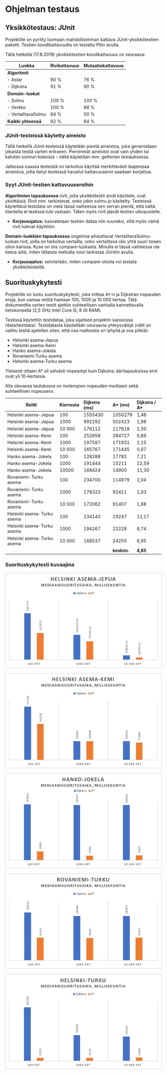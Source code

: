 # Ohjelman testaus

## Yksikkötestaus: JUnit

Projektille on pyritty luomaan mahdollisimman kattava JUnit-yksikkötestien paketti. Testien koodikattavuutta on testattu Pitin avulla.

Tällä hetkellä (17.8.2019) yksikkötestien koodikattavuus on seuraava:
	
| Luokka             | Rivikattavuus  | Mutaatiokattavuus |
| -------------------|:---------------|:------------------|
| **Algoritmit**     |                |                   |
| - Astar            | 90 %           | 76 %              |
| - Dijkstra         | 91 %           | 90 %              |
| **Domain-luokat**  |                |                   |
| - Solmu            | 100 %          | 100 %             |
| - Verkko           | 100 %          | 88 %              |
| - VertailtavaSolmu | 64 %           | 50 %              |
| **Kaikki yhteensä**| 92 %           | 84 %              | 

### JUnit-testeissä käytetty aineisto

Tällä hetkellä JUnit-testeissä käytetään pientä aineistoa, joka generoidaan jokaista testiä varten erikseen. Pienimmät aineistot ovat vain yhden tai kahden solmun kokoisia – näitä käytetään mm. getterien testauksessa.

Jatkossa osassa testeistä on tarkoitus käyttää merkittävästi laajempaa aineistoa, jotta tietyt testeissä havaitut kattavuuserot saadaan korjattua.

### Syyt JUnit-testien kattavuuseroihin

**Algoritmien tapauksessa** rivit, joita yksikkötestit eivät käsittele, ovat yksittäisiä. Rivit mm. tarkistavat, onko jokin solmu jo käsitelty. Testeissä käytettävä testidata on vielä tässä vaiheessa sen verran pientä, että näitä tilanteita ei testissä tule vastaan. Täten myös rivit jäävät testien ulkopuolelle.
* __Korjausajatus:__ kasvatetaan testien dataa niin suureksi, että myös nämä rivit tulevat käyttöön.

**Domain-luokkien tapauksessa** ongelmia aiheuttavat VertailtavaSolmu-luokan rivit, joilla on tarkoitus vertailla, onko vertailtava olio yhtä suuri toisen olion kanssa. Kyse on siis compare-luokasta. Minulla ei tässä vaiheessa ole tietoa siitä, miten tällaista metodia voisi tarkistaa JUnitin avulla.
* __Korjausajatus:__ selvitetään, miten compare-olioita voi testata yksikkötesteillä.


## Suorituskykytesti

Projektille on luotu suorituskykytesti, joka mittaa A*:n ja Dijkstran nopeuden eroja, kun samaa reittiä haetaan 100, 1000 ja 10 000 kertaa. Tätä dokumenttia varten testit ajettiin suhteellisen vanhalla kannettavalla tietokoneella (2,5 GHz Intel Core i5; 8 Gt RAM).

Testissä käytettiin testidataa, joka sijaitsee projektin kansiossa /data/testdata/. Testidatasta käsitellään seuraavia yhteysvälejä (välit on valittu testiä ajatellen siten, että osa matkoista on lyhyitä ja osa pitkiä):

* Helsinki asema-Jepua
* Helsinki asema-Kemi
* Hanko asema-Jokela
* Rovaniemi-Turku asema
* Helsinki asema-Turku asema

Yleisesti ottaen A* oli selvästi nopeampi kuin Dijkstra; ääritapauksissa erot ovat yli 10-kertaisia.

Alla olevassa taulukossa on molempien nopeuden mediaani sekä suhteellinen nopeusero.

| Reitti                    | Kierrosta  | Dijkstra (ms) | A* (ms)  | Dijkstra / A*    |
| --------------------------|:-----------|:--------------|:---------|:-----------------|
| Helsinki asema-Jepua      | 100        | 1555430       | 1050279  | 1,48             |
| Helsinki asema-Jepua      | 1000       | 992292        | 502423   | 1,98             |
| Helsinki asema-Jepua      | 10 000     | 176112        | 117618   | 1,50             |
| Helsinki asema-Kemi       | 100        | 252658        | 284727   | 0,89             |
| Helsinki asema-Kemi       | 1000       | 197587        | 171931   | 1,15             |
| Helsinki asema-Kemi       | 10 000     | 165767        | 171445   | 0,97             |
| Hanko asema-Jokela        | 100        | 128288        | 17782    | 7,21             |
| Hanko asema-Jokela        | 1000       | 191444        | 15211    | 12,59            |
| Hanko asema-Jokela        | 10000      | 168424        | 14900    | 11,30            |
| Rovaniemi-Turku asema     | 100        | 234700        | 114979   | 2,04             |
| Rovaniemi-Turku asema     | 1000       | 178323        | 92411    | 1,93             |
| Rovaniemi-Turku asema     | 10 000     | 172062        | 91407    | 1,88             |
| Helsinki asema-Turku asema| 100        | 234143        | 19247    | 12,17            |
| Helsinki asema-Turku asema| 1000       | 194267        | 22228    | 8,74             |
| Helsinki asema-Turku asema| 10 000     | 168537        | 24250    | 6,95             |
|                           |            |               |**keskim.** | **4,85**       |

### Suorituskykytesti kuvaajina

![Helsinki-Jepua](/documents/img/hki-jepua.png)

![Helsinki-Kemi](/documents/img/hki-kemi.png)

![Hanko-Jokela](/documents/img/hanko-jokela.png)

![Rovaniemi-Turku](/documents/img/rovaniemi-turku.png)

![Helsinki-Turku](/documents/img/hki-turku.png)
